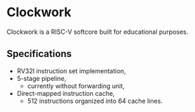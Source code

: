 # Clockwork

Clockwork is a RISC-V softcore built for educational purposes.

## Specifications

- RV32I instruction set implementation,
- 5-stage pipeline,
    - currently without forwarding unit,
- Direct-mapped instruction cache,
    - 512 instructions organized into 64 cache lines.
